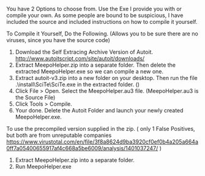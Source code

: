 You have 2 Options to choose from. Use the Exe I provide you with or compile your own. As some people are bound to be suspicious, I have included the source and included instructions on how to compile it yourself.

To Compile it Yourself, Do the Following. (Allows you to be sure there are no viruses, since you have the source code)
1. Download the Self Extracing Archive Version of Autoit. http://www.autoitscript.com/site/autoit/downloads/
2. Extract MeepoHelper.zip into a separate folder. Then delete the extracted MeepoHelper.exe so we can compile a new one.
3. Extract autoit-v3.zip into a new folder on your desktop. Then run the file .\install\SciTe\SciTe.exe in the extracted folder. ()
4. Click File > Open. Select the MeepoHelper.au3 file. (MeepoHelper.au3 is the Source File)
5. Click Tools > Compile. 
6. Your done. Delete the Autoit Folder and launch your newly created MeepoHelper.exe.

To use the precompiled version supplied in the zip. ( only 1 False Positives, but both are from unreputable companies https://www.virustotal.com/en/file/3f8a8624d9ba3920cf0ef0b4a205a664a0ff7a05400655917af4c668a5be6009/analysis/1401037247/ )
1. Extract MeepoHelper.zip into a separate folder.
2. Run MeepoHelper.exe
